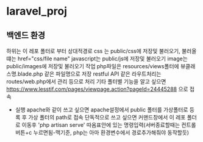 # laravel_proj
백엔드 환경
--------------
하위는 이 레포 폴터로 부터 상대적경로
css 는  public/css에 저장및 불러오기, 불러올떄는 href="css/file name"
javascript는 public/js에 저장및 불러오기
image는 public/images에 저장및 불러오기
작업 php파일은 resources/views폴터에 뷰클래스명.blade.php 같은 파일명으로 저장
restful API 같은 라우트처리는 routes/web.php에서 관리
등으로 처리
기타 폴터별 기능을 알고 싶으면 https://www.lesstif.com/pages/viewpage.action?pageId=24445288 으로 접속

* 실행
apache와 같이 쓰고 싶으면 apache설정에서 public 폴터를 가상폴터로 등록 후 가상 폴터의 path로 접속
단독적으로 쓰고 싶으면 커맨드창에서 이 레포 폴더로 이동후 'php artisan serve' 따옴표안에 있는 명령입력(서버종료할때는 컨트롤버튼+c 누르면됨-맥기준, php는 아마 환경변수에서 경로추가해줘야 동작할듯)
